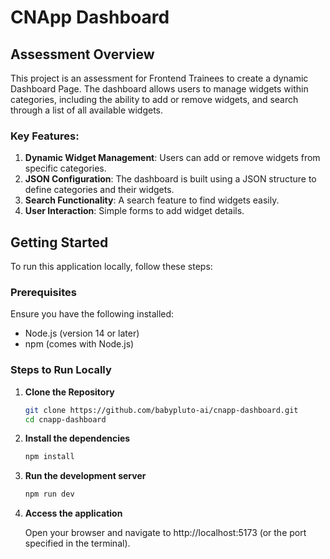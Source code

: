 # CNApp Dashboard

## Assessment Overview

This project is an assessment for Frontend Trainees to create a dynamic Dashboard Page. The dashboard allows users to manage widgets within categories, including the ability to add or remove widgets, and search through a list of all available widgets.

### Key Features:

1. **Dynamic Widget Management**: Users can add or remove widgets from specific categories.
2. **JSON Configuration**: The dashboard is built using a JSON structure to define categories and their widgets.
3. **Search Functionality**: A search feature to find widgets easily.
4. **User Interaction**: Simple forms to add widget details.

## Getting Started

To run this application locally, follow these steps:

### Prerequisites

Ensure you have the following installed:

- Node.js (version 14 or later)
- npm (comes with Node.js)

### Steps to Run Locally

1. **Clone the Repository**

   ```bash
   git clone https://github.com/babypluto-ai/cnapp-dashboard.git
   cd cnapp-dashboard
   ```

2. **Install the dependencies**

   ```bash
   npm install
   ```

3. **Run the development server**

   ```bash
   npm run dev
   ```

4. **Access the application**

   Open your browser and navigate to http://localhost:5173 (or the port specified in the terminal).
